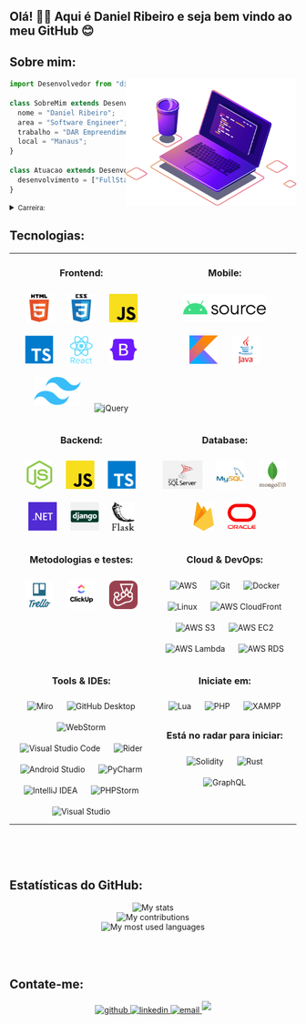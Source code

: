 ## Olá! 👋🏻 Aqui é Daniel Ribeiro e seja bem vindo ao meu GitHub 😊

## Sobre mim:

<img src="./assets/img/computer-illustration.png" min-width="400px" max-width="300px" width="300px" align="right">

```js
import Desenvolvedor from "dielito2010";

class SobreMim extends Desenvolvedor {
  nome = "Daniel Ribeiro";
  area = "Software Engineer";
  trabalho = "DAR Empreendimentos";
  local = "Manaus";
}

class Atuacao extends Desenvolvedor {
  desenvolvimento = ["FullStack", "Backend", "Frontend", "Mobile"];
}
```

<details>
  
<summary><small>Carreira:</small></summary>

👨🏻‍🏫 Atualmente, busco atuar como Dev, mas minha jornada até aqui é interessante, vamos em ordem cronológica. Meu primeiro contato com um computador ocorreu aos 12 anos, por volta de 2000. Mesmo sem ter feito nenhum curso formal, rapidamente me familiarizei com a usabilidade. Percebi meu talento quando as pessoas começaram a me procurar para ajudá-las com tarefas relacionadas a computadores. Nessa época, eu "brincava" com MS-DOS, Windows 95 e Windows 98.

Minha carreira em tecnologia da informação começou em 2008 como técnico de manutenção de hardware. Posteriormente, trabalhei como designer gráfico, principalmente usando o CorelDRAW e o Photoshop ferramentas que estavam em seu auge, hoje em dia as ferramentas evoluíram, eu uso o Figma e, ocasionalmente, Canva.

Em 2012, com minha bagagem de conhecimento em informática, fui convidado para ser instrutor. Não apenas ministrei aulas, mas também tive a responsabilidade de criar e formatar materiais didáticos semelhantes a apostilas, cobrindo todo o conteúdo do curso dividido em 5 módulos para os 5 primeiros anos do ensino fundamental. Essa fase interessante durou 3 anos e trabalhei nesse formato em 2 escolas.

Em 2015, fui convidado para trabalhar em uma representante local de um sistema de PDV nacional voltado para bares e restaurantes. O sistema era baseado em desktop, desenvolvido em C#. Eu não tive acesso ao código-fonte, pois minha função era principalmente implantação e inserção inicial de dados no sistema. Foi nesse momento que decidi aprender SQL para facilitar o processo, já que os dados dos produtos eram os mesmos. Criei um script padrão e, com isso, reduzimos significativamente o tempo de implantação. Embora tenha sido uma breve experiência, foi importante, pois me introduziu no mundo dos sistemas.

Eu estava tão envolvido com essa área que decidi me tornar o representante local oficial do sistema MarketUP. Em 2017, decidi transferir minha carteira de clientes para um parceiro quando fui inserido em uma fábrica de maquininhas de cartão. Inicialmente, comecei a trabalhar na produção, mas logo fui transferido para o time de sistemas. O produto principal era um sistema ERP, desenvolvido em Delphi, com um banco de dados Oracle e gerenciamento de código-fonte no Git. Comecei minha jornada nesse ambiente como suporte técnico, ajudando a resolver problemas dos usuários. Com o passar do tempo, fui convidado a desempenhar um papel mais proativo e me tornei analista, focando nos módulos de estoque, produção, engenharia e qualidade. A empresa passou por mudanças significativas em 2018, tornando-se parte de um grupo maior, e em 2019 iniciamos os trabalhos para a implantação do sistema SAP B1. Continuar a trabalhar nessa área foi uma experiência enriquecedora para mim, e minha jornada nesse ambiente durou até 2020.

A partir de 2021, tomei a decisão de criar uma MEI e utilizei toda a experiência que adquiri para me dedicar exclusivamente ao desenvolvimento de código-fonte. Até o presente momento, minha trajetória tem se concentrado principalmente no desenvolvimento web e mobile. Mais a baixo, você pode verificar as tecnologias com as quais estou familiarizado.

🧑🏻‍💻 Iniciei a faculdade de Análise e Desenvolvimento de Sistemas em 2015, porém, ao longo do caminho, enfrentei alguns desafios que me levaram a trancar a matrícula 2 vezes. A primeira vez foi devido a dificuldades financeiras, e a segunda devido à incompatibilidade de horários com o meu trabalho. Como resultado, um curso que originalmente deveria ser concluído em 3 anos acabou levando 5 anos para ser finalizado. Essas são situações que podem ocorrer ao longo da carreira acadêmica, e finalmente, consegui concluir meu curso no primeiro semestre de 2020.

</details>

## Tecnologias:

<table>

<tr>
<td align="center" width="50%" valign="top">

### Frontend:

<img style="margin: 10px" src="./assets/img/html5.svg" alt="HTML5" title="HTML5" height="50" />
<img style="margin: 10px" src="./assets/img/css3.svg" alt="CSS3" title="CSS3" height="50" />
<img style="margin: 10px" src="./assets/img/javascript.png" alt="JavaScript" title="JavaScript" height="50" />
<img style="margin: 10px" src="./assets/img/typescript.svg" alt="TypeScript" title="TypeScript" height="50" />
<img style="margin: 10px" src="./assets/img/reactjs.svg" alt="React" title="React" height="50" />
<img style="margin: 10px" src="./assets/img/bootstrap.svg" alt="Bootstrap" title="Bootstrap" height="50" />
<img style="margin: 10px" src="./assets/img/tailwind.svg" alt="Tailwind" title="Tailwind" height="50" />
<img style="margin: 10px" src="./assets/img/jquery.svg" alt="jQuery" title="jQuery" height="50" />

</td>
<td align="center" valign="top">

### Mobile:

<img style="margin: 10px" src="./assets/img/aosp.svg" alt="Aosp" title="Aosp" height="50" />
<img style="margin: 10px" src="./assets/img/kotlin.svg" alt="Kotlin" title="Kotlin" height="50" />
<img style="margin: 10px" src="./assets/img/java.svg" alt="Java" title="Java" height="50" />

</td>
</tr>

<tr>
<td align="center" valign="top">

### Backend:

<img style="margin: 10px" src="./assets/img/nodejs.svg" alt="Node.js" title="Node.js" height="50" />
<img style="margin: 10px" src="./assets/img/javascript.png" alt="JavaScript" title="JavaScript" height="50" />
<img style="margin: 10px" src="./assets/img/typescript.svg" alt="TypeScript" title="TypeScript" height="50" />
<img style="margin: 10px" src="./assets/img/dotnet.png" alt="dotnet" title="dotnet" height="50" />
<img style="margin: 10px" src="./assets/img/django.png" alt="django" title="django" height="50" />
<img style="margin: 10px" src="./assets/img/flask.png" alt="flask" title="flask" height="50" />

</td>
<td align="center" valign="top">

### Database:

<img style="margin: 10px" src="./assets/img/sqlServer.png" alt="SqlServer" title="SqlServer" height="50" />
<img style="margin: 10px" src="./assets/img/mysql.svg" alt="MySQL" title="MySQL" height="50" />
<img style="margin: 10px" src="./assets/img/mongodb.svg" alt="MongoDB" title="MongoDB" height="50" />
<img style="margin: 10px" src="./assets/img/firebase.svg" alt="Firebase" title="Firebase" height="50" />
<img style="margin: 10px" src="./assets/img/oracle.png" alt="Oracle" title="Oracle" height="50" />

</td>
</tr>

<tr>
<td align="center" valign="top">

### Metodologias e testes:

<img style="margin: 10px" src="./assets/img/trello.png" alt="Trello" title="Trello" height="50" />
<img style="margin: 10px" src="./assets/img/clickup.png" alt="ClickUp" title="ClickUp" height="50" />
<img style="margin: 10px" src="./assets/img/jest.svg" alt="Jest" title="Jest" height="50" />

</td>
<td align="center" valign="top">

### Cloud & DevOps:

<img style="margin: 10px" src="assets/aws.svg" alt="AWS" title="AWS" height="50" />
<img style="margin: 10px" src="assets/git.svg" alt="Git" title="Git" height="50" />
<img style="margin: 10px" src="assets/docker.svg" alt="Docker" title="Docker" height="50" />
<img style="margin: 10px" src="assets/linux.svg" alt="Linux" title="Linux" height="50" />
<img style="margin: 10px" src="assets/aws-cloudfront.svg" alt="AWS CloudFront" title="AWS CloudFront" height="50" />
<img style="margin: 10px" src="assets/aws-s3.svg" alt="AWS S3" title="AWS S3" height="50" />
<img style="margin: 10px" src="assets/aws-ec2.svg" alt="AWS EC2" title="AWS EC2" height="50" />
<img style="margin: 10px" src="assets/aws-lambda.svg" alt="AWS Lambda" title="AWS Lambda" height="50" />
<img style="margin: 10px" src="assets/aws-rds.svg" alt="AWS RDS" title="AWS RDS" height="50" />

</td>
</tr>

<tr>

<td align="center" valign="top">

### Tools & IDEs:

<img style="margin: 10px" src="assets/miro.svg" alt="Miro" title="Miro" height="50" />
<img style="margin: 10px" src="assets/github-desktop.svg" alt="GitHub Desktop" title="GitHub Desktop" height="50" />
<img style="margin: 10px" src="assets/jetbrains-webstorm.svg" alt="WebStorm" title="WebStorm" height="50" />
<img style="margin: 10px" src="assets/visual-studio-code.svg" alt="Visual Studio Code" title="Visual Studio Code" height="50" />
<img style="margin: 10px" src="assets/jetbrains-rider.svg" alt="Rider" title="Rider" height="50" />
<img style="margin: 10px" src="assets/android-studio.svg" alt="Android Studio" title="Android Studio" height="50" />
<img style="margin: 10px" src="assets/jetbrains-pycharm.svg" alt="PyCharm" title="PyCharm" height="50" />
<img style="margin: 10px" src="assets/jetbrains-intellij-idea.svg" alt="IntelliJ IDEA" title="IntelliJ IDEA" height="50" />
<img style="margin: 10px" src="assets/jetbrains-phpstorm.svg" alt="PHPStorm" title="PHPStorm" height="50" />
<img style="margin: 10px" src="assets/visual-studio.svg" alt="Visual Studio" title="Visual Studio" height="50" />

</td>
<td align="center" valign="top">

### Iniciate em:

<img style="margin: 10px" src="assets/lua.svg" alt="Lua" title="Lua" height="50" />
<img style="margin: 10px" src="assets/php.svg" alt="PHP" title="PHP" height="50" />
<img style="margin: 10px" src="assets/xampp.svg" alt="XAMPP" title="XAMPP" height="50" />

### Está no radar para iniciar:

<img style="margin: 10px" src="assets/solidity.svg" alt="Solidity" title="Solidity" height="50" />
<img style="margin: 10px" src="assets/rust.svg" alt="Rust" title="Rust" height="50" />
<img style="margin: 10px" src="assets/graphql.svg" alt="GraphQL" title="GraphQL" height="50" />

</td>
</tr>

</table>
<br>
<br>
<br>

## Estatísticas do GitHub:

<div align="center">
    <img src="https://github-readme-stats-git-masterrstaa-rickstaa.vercel.app/api/?username=dielito2010&theme=dracula&?theme=dark&show_icons=true%count_private=true&include_all_commits=true" alt="My stats" /><br>
    <img src="https://github-readme-streak-stats.herokuapp.com?user=dielito2010&theme=dracula" alt="My contributions" /><br>
    <img src="https://github-readme-stats-git-masterrstaa-rickstaa.vercel.app/api/top-langs/?username=dielito2010&show_icons=true&langs_count=10&layout=compact&theme=dracula&count_private=true&hide=shaderlab,rpc,glsl,hlsl,cmake,asp" alt="My most used languages" />
</div>
<br>
<br>
<br>

## Contate-me:

<div align="center">
  <a href="https://github.com/dielito2010" target="_blank">
    <img src=https://img.shields.io/badge/github-%2324292e.svg?&style=for-the-badge&logo=github&logoColor=white alt=github style="margin-bottom: 5px;" />
  </a>
  <a href="https://linkedin.com/in/daniel-antunes-ribeiro" target="_blank">
    <img src=https://img.shields.io/badge/linkedin-%231E77B5.svg?&style=for-the-badge&logo=linkedin&logoColor=white alt=linkedin style="margin-bottom: 5px;" />
  </a>
  <a href="mailto:d.a.ribeiro2@gmail.com" target="_blank">
    <img src=https://img.shields.io/badge/-Gmail-FF0000?style=for-the-badge&logo=gmail&logoColor=white alt=email style="margin-bottom: 5px;" />
  </a>
  <a href="https://danielribeiro.dev.br" target="_blank">
    <img src=https://img.shields.io/badge/site:-danielribeiro.dev.br-yellow?&style=for-the-badge&alt=site style="margin-bottom: 5px;" />
  </a>
</div>
